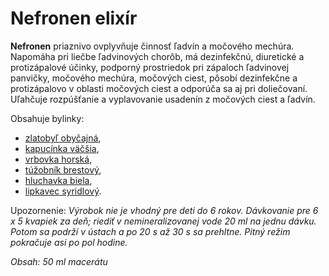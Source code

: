 Nefronen elixír
===============

**Nefronen** priaznivo ovplyvňuje činnosť ľadvín a močového mechúra. Napomáha
pri liečbe ľadvinových chorôb, má dezinfekčnú, diuretické a protizápalové
účinky, podporný prostriedok pri zápaloch ľadvinovej panvičky, močového mechúra,
močových ciest, pôsobí dezinfekčne a protizápalovo v oblasti močových ciest a
odporúča sa aj pri doliečovaní. Uľahčuje rozpúšťanie a vyplavovanie usadenín z
močových ciest a ľadvín.

Obsahuje bylinky:

* [zlatobyľ obyčajná](/sip/bylinky/zlatobyl-obycajna/),
* [kapucínka väčšia](/sip/bylinky/kapucinka-vacsia/),
* [vrbovka horská](/sip/bylinky/vrbovka-horska/),
* [túžobník brestový](/sip/bylinky/tuzobnik-brestovy/),
* [hluchavka biela](/sip/bylinky/hluchavka-biela/),
* [lipkavec syridlový](/sip/bylinky/lipkavec-syridlovy/).

Upozornenie: *Výrobok nie je vhodný pre deti do 6 rokov. Dávkovanie pre 6 x 5
kvapiek za deň; riediť v nemineralizovanej vode 20 ml na jednu dávku. Potom sa
podrží v ústach a po 20 s až 30 s sa prehltne. Pitný režim pokračuje asi po pol
hodine.*

*Obsah: 50 ml macerátu*

